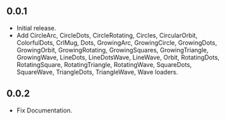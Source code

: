 ## 0.0.1


- Initial release.
- Add CircleArc, CircleDots, CircleRotating, Circles, CircularOrbit, ColorfulDots, CrlMug, Dots, GrowingArc, GrowingCircle, GrowingDots, GrowingOrbit, GrowingRotating, GrowingSquares, GrowingTriangle, GrowingWave, LineDots, LineDotsWave, LineWave, Orbit, RotatingDots, RotatingSquare, RotatingTriangle, RotatingWave, SquareDots, SquareWave, TriangleDots, TriangleWave, Wave loaders.


## 0.0.2
- Fix Documentation.
